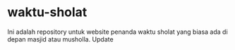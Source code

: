 # waktu-sholat

Ini adalah repository untuk website penanda waktu sholat yang biasa ada di depan masjid atau musholla.
Update
